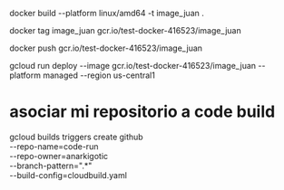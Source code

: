 docker build --platform linux/amd64 -t image_juan .

docker tag image_juan gcr.io/test-docker-416523/image_juan

docker push gcr.io/test-docker-416523/image_juan

gcloud run deploy --image gcr.io/test-docker-416523/image_juan --platform managed --region us-central1

 
 # asociar mi repositorio a code build
 gcloud builds triggers create github \
--repo-name=code-run \
--repo-owner=anarkigotic \
--branch-pattern=".*" \
--build-config=cloudbuild.yaml